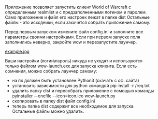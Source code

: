 Приложение позволяет запустить клиент World of Warcraft с определенным realmlist и с предзаполненными логином и паролем.
Само приложение и файл его настроек лежат в папке dist
Остальные файлы - это исходники, если захочется собрать приложение самому.

Перед первым запуском измените файл config.ini и заполните все параметры своими настройками.
Если при первом запуске поля заполнились неверно, закройте wow и перезапустите лаунчер.

[example.jpg](https://postimg.cc/LhWMmG6n)

Ваши настройки (логин\пароль) никуда не уходят и используются только файлом wow-launch.exe для запуска клиента. Если есть сомнения, можно собрать лаунчер самому:
- на пк должен быть установлен Python3 (скачать с оф. сайта)
- установить зависимости для python командой pip install -r /req.txt
- удалить папку dist и пересобрать приложение с помощью команды pyinstaller --onefile --icon=icon.ico wow-launch.py
- скопировать в папку dist файл config.ini
- теперь папка dist содержит все необходимое для запуска. Остальные файлы можно удалить.